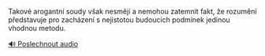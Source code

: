 
Takové arogantní soudy však nesmějí a nemohou zatemnit fakt, že rozumění představuje pro zacházení s nejistotou budoucích podmínek jedinou vhodnou metodu.

[🔊 Poslechnout audio](/data/7-paragraphs/audio/chapter_30/para_009-Takov-arogantn-soudy-vak-nesmj-a-nemohou-zate.mp3)

